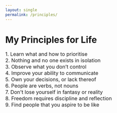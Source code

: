 ```yaml
---
layout: single
permalink: /principles/
---
```

<h1>My Principles for Life</h1>
<p style="font-size: 16px;">
1. Learn what and how to prioritise <br>
2. Nothing and no one exists in isolation <br>
3. Observe what you don’t control <br>
4. Improve your ability to communicate <br>
5. Own your decisions, or lack thereof <br>
6. People are verbs, not nouns <br>
7. Don't lose yourself in fantasy or reality <br>
8. Freedom requires discipline and reflection <br>
9. Find people that you aspire to be like
